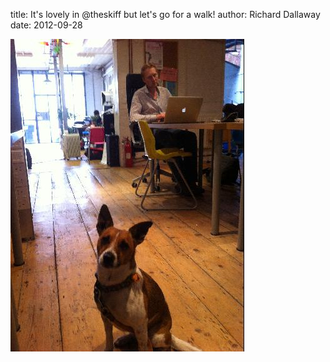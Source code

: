 
title: It's lovely in @theskiff but let's go for a walk!
author: Richard Dallaway
date: 2012-09-28

<div>
<a href="/media/Bphoto.JPG">
<img width="374" src="/media/Bphoto.JPG.500.JPG" height="500"></img>
</a>
</div>



  


    